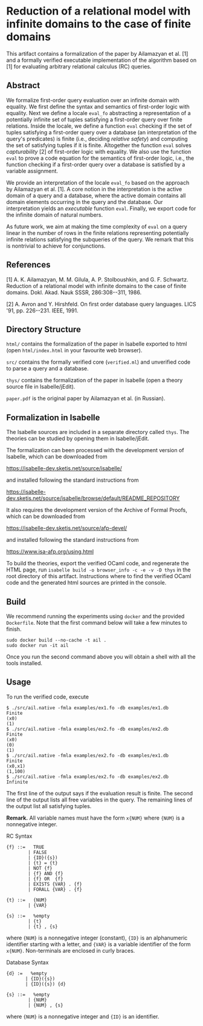 # Reduction of a relational model with infinite domains to the case of finite domains

This artifact contains a formalization of the paper by Ailamazyan et al. [1]
and a formally verified executable implementation of the algorithm based on [1]
for evaluating arbitrary relational calculus (RC) queries.

## Abstract

We formalize first-order query evaluation over an infinite domain with equality.
We first define the syntax and semantics of first-order logic with equality.
Next we define a locale `eval_fo` abstracting a representation of
a potentially infinite set of tuples satisfying a first-order query
over finite relations.
Inside the locale, we define a function `eval` checking
if the set of tuples satisfying a first-order query over a database
(an interpretation of the query's predicates) is finite
(i.e., deciding *relative safety*)
and computing the set of satisfying tuples if it is finite.
Altogether the function `eval` solves *capturability* [2]
of first-order logic with equality.
We also use the function `eval` to prove a code equation
for the semantics of first-order logic, i.e.,
the function checking if a first-order query over a database
is satisfied by a variable assignment.

We provide an interpretation of the locale `eval_fo`
based on the approach by Ailamazyan et al. [1].
A core notion in the interpretation is the active domain of a query and
a database, where the active domain contains all domain elements occurring in the query and the database.
Our interpretation yields an *executable* function `eval`.
Finally, we export code for the infinite domain of natural numbers.

As future work, we aim at making the time complexity of `eval` on a query linear
in the number of rows in the finite relations representing
potentially infinite relations satisfying the subqueries of the query.
We remark that this is nontrivial to achieve for conjunctions.

## References

[1] A. K. Ailamazyan, M. M. Gilula, A. P. Stolboushkin, and G. F. Schwartz. Reduction of a
relational model with infinite domains to the case of finite domains.
Dokl. Akad. Nauk SSSR, 286:308--311, 1986.

[2] A. Avron and Y. Hirshfeld. On first order database query languages.
LICS '91, pp. 226--231. IEEE, 1991.

## Directory Structure

`html/` contains the formalization of the paper in Isabelle exported to html (open `html/index.html` in your favourite web browser).

`src/` contains the formally verified core (`verified.ml`) and unverified code to parse a query and a database.

`thys/` contains the formalization of the paper in Isabelle (open a theory source file in Isabelle/jEdit).

`paper.pdf` is the original paper by Ailamazyan et al. (in Russian).

## Formalization in Isabelle

The Isabelle sources are included in a separate directory called `thys`.
The theories can be studied by opening them in Isabelle/jEdit.

The formalization can been processed with the development version of Isabelle, which can be downloaded from

https://isabelle-dev.sketis.net/source/isabelle/

and installed following the standard instructions from

https://isabelle-dev.sketis.net/source/isabelle/browse/default/README_REPOSITORY

It also requires the development version of the Archive of Formal Proofs, which can be downloaded from

https://isabelle-dev.sketis.net/source/afp-devel/

and installed following the standard instructions from

https://www.isa-afp.org/using.html

To build the theories, export the verified OCaml code, and regenerate the HTML page, run
`isabelle build -o browser_info -c -e -v -D thys`
in the root directory of this artifact.
Instructions where to find the verified OCaml code and the generated html sources are printed in the console.

## Build

We recommend running the experiments using `docker` and the provided `Dockerfile`.
Note that the first command below will take a few minutes to finish.
```
sudo docker build --no-cache -t ail .
sudo docker run -it ail
```
Once you run the second command above you will
obtain a shell with all the tools installed.

## Usage

To run the verified code, execute
```
$ ./src/ail.native -fmla examples/ex1.fo -db examples/ex1.db
Finite
(x0)
(1)
$ ./src/ail.native -fmla examples/ex2.fo -db examples/ex2.db
Finite
(x0)
(0)
(1)
$ ./src/ail.native -fmla examples/ex2.fo -db examples/ex1.db
Finite
(x0,x1)
(1,100)
$ ./src/ail.native -fmla examples/ex2.fo -db examples/ex2.db
Infinite
```
The first line of the output says if the evaluation result is finite.
The second line of the output lists all free variables in the query.
The remaining lines of the output list all satisfying tuples.

**Remark.** All variable names must have the form `x{NUM}`
where `{NUM}` is a nonnegative integer.

RC Syntax

```
{f} ::=   TRUE
        | FALSE
        | {ID}({s})
        | {t} = {t}
        | NOT {f}
        | {f} AND {f}
        | {f} OR  {f}
        | EXISTS {VAR} . {f}
        | FORALL {VAR} . {f}

{t} ::=   {NUM}
        | {VAR}

{s} ::=   %empty
        | {t}
        | {t} , {s}
```

where `{NUM}` is a nonnegative integer (constant),
`{ID}` is an alphanumeric identifier starting with a letter,
and `{VAR}` is a variable identifier of the form `x{NUM}`.
Non-terminals are enclosed in curly braces.

Database Syntax

```
{d} :=   %empty
       | {ID}({s})
       | {ID}({s}) {d}

{s} ::=   %empty
        | {NUM}
        | {NUM} , {s}
```

where `{NUM}` is a nonnegative integer and `{ID}` is an identifier.
